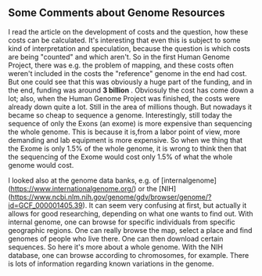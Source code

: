 ## Some Comments about Genome Resources

I read the article on the development of costs and the question, how these costs can be calculated. It's interesting that even this is subject to some kind of interpretation and speculation, because the question is which costs are being "counted" and which aren't. So in the first Human Genome Project, there was e.g. the problem of mapping, and these costs often weren't included in the costs the "reference" genome in the end had cost. But one could see that this was obviously a huge part of the funding, and in the end, funding was around **3 billion** . Obviosuly the cost has come down a lot; also, when the Human Genome Project was finished, the costs were already down quite a lot. Still in the area of millions though. But nowadays it became so cheap to sequence a genome. Interestingly, still today the sequence of only the Exons (an exome) is more expensive than sequencing the whole genome. This is because it is,from a labor point of view, more demanding and lab equipment is more expensive. So when we thing that the Exome is only 1.5% of the whole genome, it is wrong to think then that the sequencing of the Exome would cost only 1.5% of what the whole genome would cost.

I looked also at the genome data banks, e.g. of [internalgenome] (https://www.internationalgenome.org/) or the [NIH] (https://www.ncbi.nlm.nih.gov/genome/gdv/browser/genome/?id=GCF_000001405.39). It can seem very confusing at first, but actually it allows for good researching, depending on what one wants to find out. With internal genome, one can browse for specific individuals from specific geographic regions. One can really browse the map, select a place and find genomes of people who live there. One can then download certain sequences. So here it's more about a whole genome. With the NIH database, one can browse according to chromosomes, for example. There is lots of information regarding known variations in the genome. 
